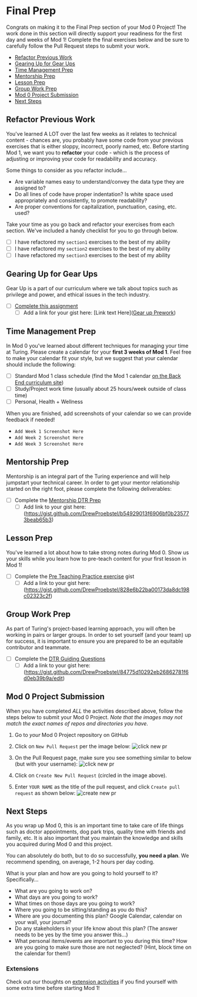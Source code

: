 # Final Prep

Congrats on making it to the Final Prep section of your Mod 0 Project! The work done in this section will directly support your readiness for the first day and weeks of Mod 1! Complete the final exercises below and be sure to carefully follow the Pull Request steps to submit your work.

- [Refactor Previous Work](#refactor-previous-work)
- [Gearing Up for Gear Ups](#gearing-up-for-gear-ups)
- [Time Management Prep](#time-management-prep)
- [Mentorship Prep](#mentorship-prep)
- [Lesson Prep](#lesson-prep)
- [Group Work Prep](#group-work-prep)
- [Mod 0 Project Submission](#mod-0-project-submission)
- [Next Steps](#next-steps)

## Refactor Previous Work

You've learned A LOT over the last few weeks as it relates to technical content - chances are, you probably have some code from your previous exercises that is either sloppy, incorrect, poorly named, etc. Before starting Mod 1, we want you to **refactor** your code - which is the process of adjusting or improving your code for readability and accuracy. 

Some things to consider as you refactor include...

- Are variable names easy to understand/convey the data type they are assigned to?
- Do all lines of code have proper indentation? Is white space used appropriately and consistently, to promote readability?
- Are proper conventions for capitalization, punctuation, casing, etc. used?

Take your time as you go back and refactor your exercises from each section. We've included a handy checklist for you to go through below.

- [ ] I have refactored my `section1` exercises to the best of my ability
- [ ] I have refactored my `section2` exercises to the best of my ability
- [ ] I have refactored my `section3` exercises to the best of my ability

## Gearing Up for Gear Ups

Gear Up is a part of our curriculum where we talk about topics such as privilege and power, and ethical issues in the tech industry. 

- [ ] [Complete this assignment](https://github.com/turingschool/gear-up/blob/main/m0/Intro.To.GearUp.md)
  - [ ] Add a link for your gist here: [Link text Here]([Gear up Prework](https://gist.github.com/DrewProebstel/41ac9801f5c9dde764a1b612a7cdf956))

## Time Management Prep

In Mod 0 you've learned about different techniques for managing your time at Turing. Please create a calendar for your **first 3 weeks of Mod 1**. Feel free to make your calendar fit your style, but we suggest that your calendar should include the following:

- [ ] Standard Mod 1 class schedule (find the Mod 1 calendar [on the Back End curriculum site](https://backend.turing.edu/))
- [ ] Study/Project work time (usually about 25 hours/week outside of class time)
- [ ] Personal, Health + Wellness

When you are finished, add screenshots of your calendar so we can provide feedback if needed!

- `Add Week 1 Screenshot Here`
- `Add Week 2 Screenshot Here`
- `Add Week 3 Screenshot Here`

## Mentorship Prep

Mentorship is an integral part of the Turing experience and will help jumpstart your technical career. In order to get your mentor relationship started on the right foot, please complete the following deliverables:

- [ ] Complete the [Mentorship DTR Prep](https://gist.github.com/ericweissman/51965bdcbf42970d43d817818bfaef3c)
  - [ ] Add link to your gist here: (https://gist.github.com/DrewProebstel/b54929013f6906bf0b235773beab65b3)

## Lesson Prep

You've learned a lot about how to take strong notes during Mod 0. Show us your skills while you learn how to pre-teach content for your first lesson in Mod 1!

- [ ] Complete the [Pre Teaching Practice exercise](https://gist.github.com/ericweissman/0036e8fe272c02bd6d4bb14f42fd2f79) gist
  - [ ] Add a link to your gist here: (https://gist.github.com/DrewProebstel/828e6b22ba00173da8dc198c02323c2f)
## Group Work Prep

As part of Turing's project-based learning approach, you will often be working in pairs or larger groups. In order to set yourself (and your team) up for success, it is important to ensure you are prepared to be an equitable contributor and teammate.

- [ ] Complete the [DTR Guiding Questions](https://gist.github.com/ericweissman/c56f3a98cdce761808c21d498a52f5c6)
  - [ ] Add a link to your gist here: (https://gist.github.com/DrewProebstel/84775d10292eb26862781f6d0eb39b9a/edit)

## Mod 0 Project Submission

When you have completed *ALL* the activities described above, follow the steps below to submit your Mod 0 Project. _Note that the images may not match the exact names of repos and directories you have._

1. Go to *your* Mod 0 Project repository on GitHub
2. Click on `New Pull Request` per the image below:
  ![click new pr](/images/be_s1.png)

3. On the Pull Request page, make sure you see something similar to below (but with your username):
  ![click new pr](/images/be_s2.png)

4. Click on `Create New Pull Request` (circled in the image above).
5. Enter `YOUR NAME` as the title of the pull request, and click `Create pull request` as shown below:
  ![create new pr](/images/be_s3.png)

## Next Steps

As you wrap up Mod 0, this is an important time to take care of life things such as doctor appointments, dog park trips, quality time with friends and family, etc. It is also important that you maintain the knowledge and skills you acquired during Mod 0 and this project.

You can absolutely do both, but to do so successfully, **you need a plan**. We recommend spending, on average, 1-2 hours per day coding.

What is your plan and how are you going to hold yourself to it? Specifically...

- What are you going to work on?
- What days are you going to work?
- What times on those days are you going to work?
- Where you going to be sitting/standing as you do this?
- Where are you documenting this plan? Google Calendar, calendar on your wall, your journal?
- Do any stakeholders in your life know about this plan? (The answer needs to be yes by the time you answer this...)
- What personal items/events are important to you during this time? How are you going to make sure those are not neglected? (Hint, block time on the calendar for them!)

### Extensions

Check out our thoughts on [extension activities](https://mod0.turing.edu/project/extensions) if you find yourself with some extra time before starting Mod 1!
